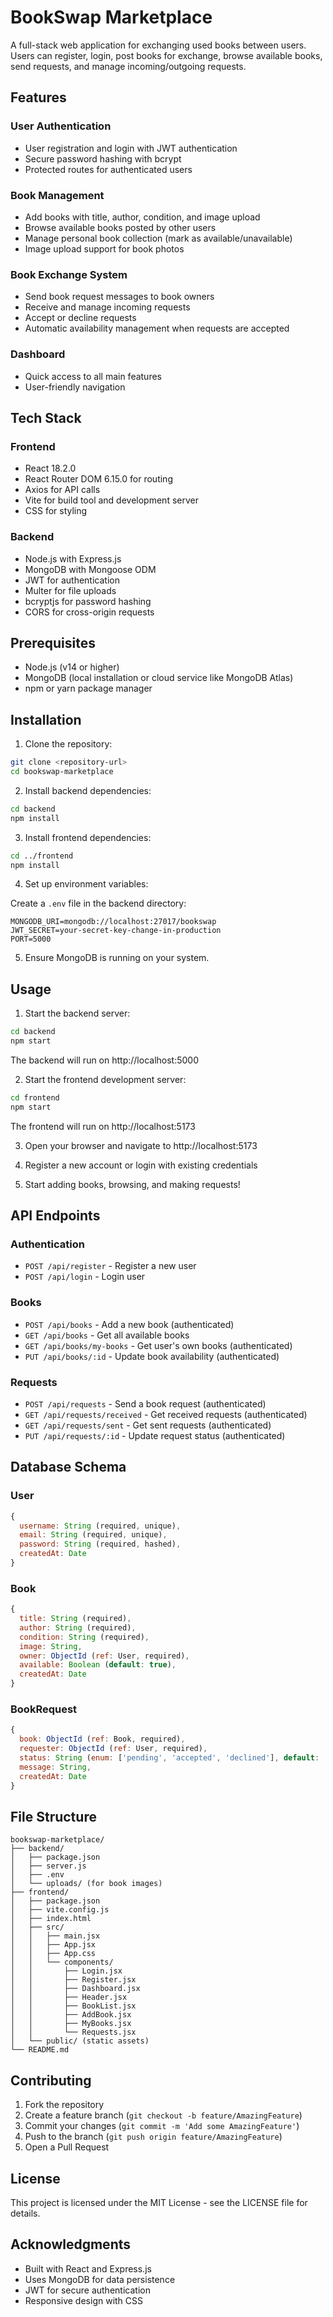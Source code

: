 # BookSwap Marketplace

A full-stack web application for exchanging used books between users. Users can register, login, post books for exchange, browse available books, send requests, and manage incoming/outgoing requests.

## Features

### User Authentication
- User registration and login with JWT authentication
- Secure password hashing with bcrypt
- Protected routes for authenticated users

### Book Management
- Add books with title, author, condition, and image upload
- Browse available books posted by other users
- Manage personal book collection (mark as available/unavailable)
- Image upload support for book photos

### Book Exchange System
- Send book request messages to book owners
- Receive and manage incoming requests
- Accept or decline requests
- Automatic availability management when requests are accepted

### Dashboard
- Quick access to all main features
- User-friendly navigation

## Tech Stack

### Frontend
- React 18.2.0
- React Router DOM 6.15.0 for routing
- Axios for API calls
- Vite for build tool and development server
- CSS for styling

### Backend
- Node.js with Express.js
- MongoDB with Mongoose ODM
- JWT for authentication
- Multer for file uploads
- bcryptjs for password hashing
- CORS for cross-origin requests

## Prerequisites

- Node.js (v14 or higher)
- MongoDB (local installation or cloud service like MongoDB Atlas)
- npm or yarn package manager

## Installation

1. Clone the repository:
```bash
git clone <repository-url>
cd bookswap-marketplace
```

2. Install backend dependencies:
```bash
cd backend
npm install
```

3. Install frontend dependencies:
```bash
cd ../frontend
npm install
```

4. Set up environment variables:

Create a `.env` file in the backend directory:
```env
MONGODB_URI=mongodb://localhost:27017/bookswap
JWT_SECRET=your-secret-key-change-in-production
PORT=5000
```

5. Ensure MongoDB is running on your system.

## Usage

1. Start the backend server:
```bash
cd backend
npm start
```
The backend will run on http://localhost:5000

2. Start the frontend development server:
```bash
cd frontend
npm start
```
The frontend will run on http://localhost:5173

3. Open your browser and navigate to http://localhost:5173

4. Register a new account or login with existing credentials

5. Start adding books, browsing, and making requests!

## API Endpoints

### Authentication
- `POST /api/register` - Register a new user
- `POST /api/login` - Login user

### Books
- `POST /api/books` - Add a new book (authenticated)
- `GET /api/books` - Get all available books
- `GET /api/books/my-books` - Get user's own books (authenticated)
- `PUT /api/books/:id` - Update book availability (authenticated)

### Requests
- `POST /api/requests` - Send a book request (authenticated)
- `GET /api/requests/received` - Get received requests (authenticated)
- `GET /api/requests/sent` - Get sent requests (authenticated)
- `PUT /api/requests/:id` - Update request status (authenticated)

## Database Schema

### User
```javascript
{
  username: String (required, unique),
  email: String (required, unique),
  password: String (required, hashed),
  createdAt: Date
}
```

### Book
```javascript
{
  title: String (required),
  author: String (required),
  condition: String (required),
  image: String,
  owner: ObjectId (ref: User, required),
  available: Boolean (default: true),
  createdAt: Date
}
```

### BookRequest
```javascript
{
  book: ObjectId (ref: Book, required),
  requester: ObjectId (ref: User, required),
  status: String (enum: ['pending', 'accepted', 'declined'], default: 'pending'),
  message: String,
  createdAt: Date
}
```

## File Structure

```
bookswap-marketplace/
├── backend/
│   ├── package.json
│   ├── server.js
│   ├── .env
│   └── uploads/ (for book images)
├── frontend/
│   ├── package.json
│   ├── vite.config.js
│   ├── index.html
│   ├── src/
│   │   ├── main.jsx
│   │   ├── App.jsx
│   │   ├── App.css
│   │   └── components/
│   │       ├── Login.jsx
│   │       ├── Register.jsx
│   │       ├── Dashboard.jsx
│   │       ├── Header.jsx
│   │       ├── BookList.jsx
│   │       ├── AddBook.jsx
│   │       ├── MyBooks.jsx
│   │       └── Requests.jsx
│   └── public/ (static assets)
└── README.md
```

## Contributing

1. Fork the repository
2. Create a feature branch (`git checkout -b feature/AmazingFeature`)
3. Commit your changes (`git commit -m 'Add some AmazingFeature'`)
4. Push to the branch (`git push origin feature/AmazingFeature`)
5. Open a Pull Request

## License

This project is licensed under the MIT License - see the LICENSE file for details.

## Acknowledgments

- Built with React and Express.js
- Uses MongoDB for data persistence
- JWT for secure authentication
- Responsive design with CSS
